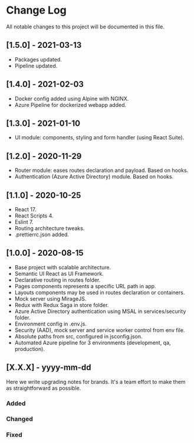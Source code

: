 # Change Log

All notable changes to this project will be documented in this file.

## [1.5.0] - 2021-03-13

-   Packages updated.
-   Pipeline updated.

## [1.4.0] - 2021-02-03

-   Docker config added using Alpine with NGINX.
-   Azure Pipeline for dockerized webapp added.

## [1.3.0] - 2021-01-10

-   UI module: components, styling and form handler (using React Suite).

## [1.2.0] - 2020-11-29

-   Router module: eases routes declaration and payload. Based on hooks.
-   Authentication (Azure Active Directory) module. Based on hooks.

## [1.1.0] - 2020-10-25

-   React 17.
-   React Scripts 4.
-   Eslint 7.
-   Routing architecture tweaks.
-   .prettierrc.json added.

## [1.0.0] - 2020-08-15

-   Base project with scalable architecture.
-   Semantic UI React as UI Framework.
-   Declarative routing in routes folder.
-   Pages components represents a specific URL path in app.
-   Layouts components may be used in routes declaration or containers.
-   Mock server using MirageJS.
-   Redux with Redux Saga in store folder.
-   Azure Active Directory authentication using MSAL in services/security folder.
-   Environment config in .env.js.
-   Security (AAD), mock server and service worker control from env file.
-   Absolute paths from src, configured in jsconfig.json.
-   Automated Azure pipeline for 3 environments (development, qa, production).

## [X.X.X] - yyyy-mm-dd

Here we write upgrading notes for brands. It's a team effort to make them as
straightforward as possible.

### Added

### Changed

### Fixed
